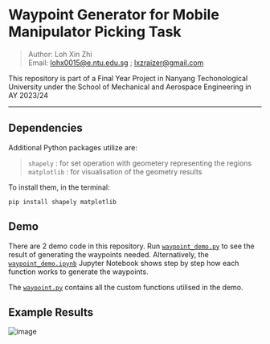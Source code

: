 # Waypoint Generator for Mobile Manipulator Picking Task
> Author: Loh Xin Zhi    
> Email: [lohx0015\@e.ntu.edu.sg](mailto:lohx0015@e.ntu.edu.sg) ; [lxzraizer\@gmail.com](mailto:lxzraizer@gmail.com)  

This repository is part of a Final Year Project in Nanyang Techonological University under the School of Mechanical and Aerospace Engineering in AY 2023/24

---

## Dependencies
Additional Python packages utilize are:
> `shapely` : for set operation with geometery representing the regions  
> `matplotlib` : for visualisation of the geometry results  

To install them, in the terminal:
```
pip install shapely matplotlib
```

## Demo
There are 2 demo code in this repository. Run [`waypoint_demo.py`](./waypoint_demo.py) to see the result of generating the waypoints needed. Alternatively, the [`waypoint_demo.ipynb`](./waypoint_demo.ipynb) Jupyter Notebook shows step by step how each function works to generate the waypoints.

The [`waypoint.py`](./waypoint.py) contains all the custom functions utilised in the demo. 

## Example Results
![image](./images/Example_results.png)
